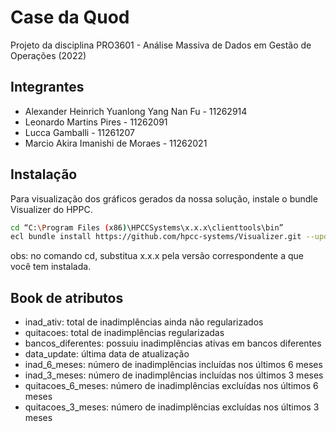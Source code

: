 
# Case da Quod

Projeto da disciplina PRO3601 - Análise Massiva de Dados em Gestão de Operações (2022)

## Integrantes
- Alexander Heinrich Yuanlong Yang Nan Fu - 11262914
- Leonardo Martins Pires - 11262091
- Lucca Gamballi - 11261207
- Marcio Akira Imanishi de Moraes - 11262021

## Instalação

Para visualização dos gráficos gerados da nossa solução, instale o bundle Visualizer do HPPC.

```bash
cd “C:\Program Files (x86)\HPCCSystems\x.x.x\clienttools\bin”
ecl bundle install https://github.com/hpcc-systems/Visualizer.git --update --force
```
obs: no comando cd, substitua x.x.x pela versão correspondente a que você tem instalada.

## Book de atributos

- inad_ativ: total de inadimplências ainda não regularizados
- quitacoes: total de inadimplências regularizadas
- bancos_diferentes: possuiu inadimplências ativas em bancos diferentes
- data_update: última data de atualização
- inad_6_meses: número de inadimplências incluídas nos últimos 6 meses
- inad_3_meses: número de inadimplências incluídas nos últimos 3 meses
- quitacoes_6_meses: número de inadimplências excluídas nos últimos 6 meses
- quitacoes_3_meses: número de inadimplências excluídas nos últimos 3 meses


